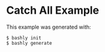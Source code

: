 Catch All Example
==================================================

This example was generated with:

    $ bashly init
    $ bashly generate
